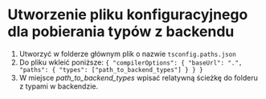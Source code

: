 # Utworzenie pliku konfiguracyjnego dla pobierania typów z backendu

1. Utworzyć w folderze głównym plik o nazwie `tsconfig.paths.json`
2. Do pliku wkleić poniższe:
   `{
  "compilerOptions": {
    "baseUrl": ".",
    "paths": {
      "types": ["path_to_backend_types"]
    }
  }
}`
3. W miejsce _path_to_backend_types_ wpisać relatywną ścieżkę do folderu z typami w backendzie.

